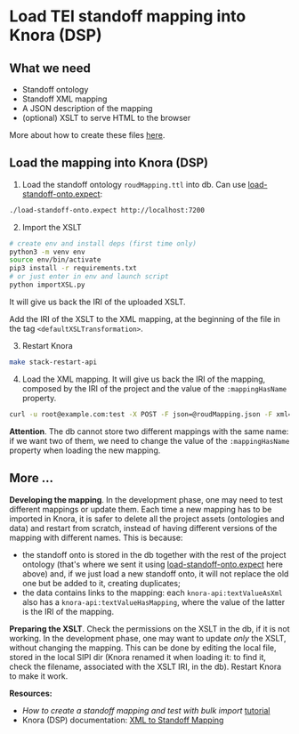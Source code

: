 # Load TEI standoff mapping into Knora (DSP)


## What we need

- Standoff ontology
- Standoff XML mapping
- A JSON description of the mapping
- (optional) XSLT to serve HTML to the browser

More about how to create these files [here](../createStandoffMapping).


## Load the mapping into Knora (DSP)

1. Load the standoff ontology `roudMapping.ttl` into db. Can use [load-standoff-onto.expect](load-standoff-onto.expect): 
```bash
./load-standoff-onto.expect http://localhost:7200
```

2. Import the XSLT
```bash
# create env and install deps (first time only)
python3 -m venv env
source env/bin/activate
pip3 install -r requirements.txt
# or just enter in env and launch script
python importXSL.py
```
It will give us back the IRI of the uploaded XSLT.

Add the IRI of the XSLT to the XML mapping, at the beginning of the file in the tag `<defaultXSLTransformation>`.


3. Restart Knora
```bash
make stack-restart-api
```

4. Load the XML mapping. It will give us back the IRI of the mapping, composed by the IRI of the project and the value of the `:mappingHasName` property.
```bash
curl -u root@example.com:test -X POST -F json=@roudMapping.json -F xml=@roudMapping.xml http://localhost:3333/v2/mapping
```

**Attention**. The db cannot store two different mappings with the same name: if we want two of them, we need to change the value of the `:mappingHasName` property when loading the new mapping. 

## More ...

**Developing the mapping**. In the development phase, one may need to test different mappings or update them. Each time a new mapping has to be imported in Knora, it is safer to delete all the project assets (ontologies and data) and restart from scratch, instead of having different versions of the mapping with different names. This is because: 
- the standoff onto is stored in the db together with the rest of the project ontology (that's where we sent it using [load-standoff-onto.expect](load-standoff-onto.expect) here above) and, if we just load a new standoff onto, it will not replace the old one but be added to it, creating duplicates;
- the data contains links to the mapping: each `knora-api:textValueAsXml` also has a `knora-api:textValueHasMapping`, where the value of the latter is the IRI of the mapping.

**Preparing the XSLT**. Check the permissions on the XSLT in the db, if it is not working. In the development phase, one may want to update *only* the XSLT, without changing the mapping. This can be done by editing the local file, stored in the local SIPI dir (Knora renamed it when loading it: to find it, check the filename, associated with the XSLT IRI, in the db). Restart Knora to make it work.

**Resources:**
- *How to create a standoff mapping and test with bulk import* [tutorial](https://github.com/LaDHUL/KnoraBulkStandoffImport)
- Knora (DSP) documentation: [XML to Standoff Mapping](https://docs.dasch.swiss/DSP-API/03-apis/api-v2/xml-to-standoff-mapping/?h=mapping)


